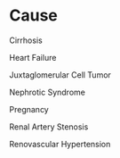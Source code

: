# Cause

Cirrhosis

Heart Failure

Juxtaglomerular Cell Tumor

Nephrotic Syndrome

Pregnancy

Renal Artery Stenosis

Renovascular Hypertension
